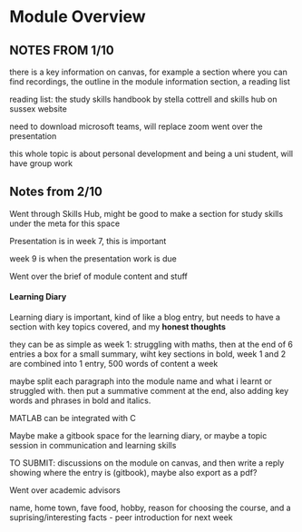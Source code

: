 # Module Overview

## NOTES FROM 1/10

 there is a key information on canvas, for example a section where you can find recordings, the outline in the module information section, a reading list

reading list: the study skills handbook by stella cottrell and skills hub on sussex website

need to download microsoft teams, will replace zoom went over the presentation

this whole topic is about personal development and being a uni student, will have group work

## Notes from 2/10

Went through Skills Hub, might be good to make a section for study skills under the meta for this space

Presentation is in week 7, this is important

week 9 is when the presentation work is due

Went over the brief of module content and stuff

#### Learning Diary

Learning diary is important, kind of like a blog entry, but needs to have a section with key topics covered, and my **honest thoughts** 

they can be as simple as week 1: struggling with maths, then at the end of 6 entries a box for a small summary, wiht key sections in bold, week 1 and 2 are combined into 1 entry, 500 words of content a week

maybe split each paragraph into the module name and what i learnt or struggled with. then put a summative comment at the end, also adding key words and phrases in bold and italics.

MATLAB can be integrated with C

Maybe make a gitbook space for the learning diary, or maybe a topic session in communication and learning skills

TO SUBMIT: discussions on the module on canvas, and then write a reply showing where the entry is \(gitbook\), maybe also export as a pdf?

Went over academic advisors

name, home town, fave food, hobby, reason for choosing the course, and a suprising/interesting facts - peer introduction for next week













